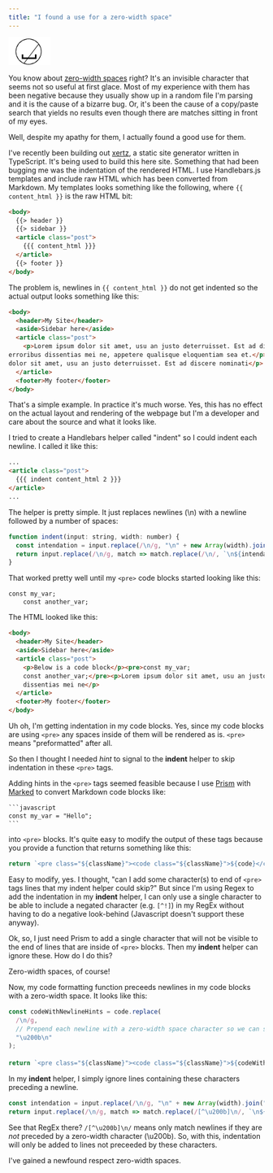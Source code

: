 ```yaml
---
title: "I found a use for a zero-width space"
---
```


![Zero-width space](zero-width.png#block#center)

You know about [zero-width spaces](https://en.wikipedia.org/wiki/Zero-width_space) right?  It's an invisible character that seems not so useful at first glace.
Most of my experience with them has been negative because they usually show up in a random file I'm parsing and it is the cause of a bizarre bug. Or, it's been the cause of a copy/paste search that yields no results even though there are matches sitting in front of my eyes.

Well, despite my apathy for them, I actually found a good use for them.

I've recently been building out [xertz](https://github.com/bradymholt/xertz), a static site generator written in TypeScript.  It's being used to build this here site.  Something that had been bugging me was the indentation of the rendered HTML.  I use Handlebars.js templates and include raw HTML which has been converted from Markdown.  My templates looks something like the following, where `{{ content_html }}` is the raw HTML bit:


```html
<body>
  {{> header }}
  {{> sidebar }}
  <article class="post">
    {{{ content_html }}}
  </article>
  {{> footer }}
</body>
```

The problem is, newlines in `{{ content_html }}` do not get indented so the actual output looks something like this:

```html
<body>
  <header>My Site</header>
  <aside>Sidebar here</aside>
  <article class="post">
    <p>Lorem ipsum dolor sit amet, usu an justo deterruisset. Est ad discere nominati,
erroribus dissentias mei ne, appetere qualisque eloquentiam sea et.</p><img alt="An image" src="my-image.jpg"/><p>Lorem ipsum
dolor sit amet, usu an justo deterruisset. Est ad discere nominati</p>
  </article>
  <footer>My footer</footer>
</body>
```

That's a simple example.  In practice it's much worse.  Yes, this has no effect on the actual layout and rendering of the webpage
but I'm a developer and care about the source and what it looks like.

I tried to create a Handlebars helper called "indent" so I could indent each newline.  I called it like this:

```html
...
<article class="post">
  {{{ indent content_html 2 }}}
</article>
...
```

The helper is pretty simple.  It just replaces newlines (\n) with a newline followed by a number of spaces:

```javascript
function indent(input: string, width: number) {
  const intendation = input.replace(/\n/g, "\n" + new Array(width).join(" "));
  return input.replace(/\n/g, match => match.replace(/\n/, `\n${intendation}`)
}
```

That worked pretty well until my `<pre>` code blocks started looking like this:

```
const my_var;
    const another_var;
```

The HTML looked like this:

```html
<body>
  <header>My Site</header>
  <aside>Sidebar here</aside>
  <article class="post">
    <p>Below is a code block</p><pre>const my_var;
    const another_var;</pre><p>Lorem ipsum dolor sit amet, usu an justo deterruisset. Est ad discere nominati,
    dissentias mei ne</p>
  </article>
  <footer>My footer</footer>
</body>
```

Uh oh, I'm getting indentation in my code blocks.  Yes, since my code blocks are using `<pre>` any spaces inside of them will be rendered as is. `<pre>` means "preformatted" after all.

So then I thought I needed _hint_ to signal to the **indent** helper to skip indentation in these `<pre>` tags.

Adding hints in the `<pre>` tags seemed feasible because I use [Prism](https://prismjs.com/) with [Marked](https://github.com/markedjs/marked) to convert Markdown code blocks like:

    ```javascript
    const my_var = "Hello";
    ```

into `<pre>` blocks.  It's quite easy to modify the output of these tags because you provide a function that returns something like this:

```javascript
return `<pre class="${className}"><code class="${className}">${code}</code></pre>`;
```

Easy to modify, yes.  I thought, "can I add some character(s) to end of `<pre>` tags lines that my indent helper could skip?"  But since I'm using Regex to add the indentation in my **indent** helper, I can only use a single character to be able to include a negated character (e.g. `[^!]`) in my RegEx without having to do a negative look-behind (Javascript doesn't support these anyway).

Ok, so, I just need Prism to add a single character that will not be visible to the end of lines that are inside of `<pre>` blocks.  Then my **indent** helper can ignore these.  How do I do this?

Zero-width spaces, of course!

Now, my code formatting function preceeds newlines in my code blocks with a zero-width space.  It looks like this:

```javascript
const codeWithNewlineHints = code.replace(
  /\n/g,
  // Prepend each newline with a zero-width space character so we can signal to any upstream formatting to leave the formatted code alone.
  "\u200b\n"
);

return `<pre class="${className}"><code class="${className}">${codeWithNewlineHints}</code></pre>`;
```

In my **indent** helper, I simply ignore lines containing these characters preceding a newline.

```javascript
const intendation = input.replace(/\n/g, "\n" + new Array(width).join(" "));
return input.replace(/\n/g, match => match.replace(/[^\u200b]\n/, `\n${intendation}`)
```

See that RegEx there?  `/[^\u200b]\n/` means only match newlines if they are _not_ preceded by a zero-width character (\u200b).  So, with this, indentation will only be added to lines not preceeded by these characters.

I've gained a newfound respect zero-width spaces.
